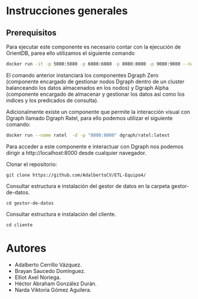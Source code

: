 # Instrucciones generales

## Prerequisitos
Para ejecutar este componente es necesario contar con la ejecución de OrientDB, parea ello utilizamos el siguiente comando

``` bash 
docker run -it -p 5080:5080 -p 6080:6080 -p 8080:8080 -p 9080:9080 --name dgraph dgraph/standalone:latest
```

El comando anterior instanciará los componentes Dgraph Zero (componente encargado de gestionar nodos Dgraph dentro de un cluster balanceando los datos almacenados en los nodos)
 y Dgraph Alpha (componente encargado de almacenar y gestionar los datos así como los indices y los predicados de consulta).
 
 
Adicionalmente existe un componente que permite la interacción visual con Dgraph llamado Dgraph Ratel, para ello podemos utilizar el siguiente comando:

``` bash
docker run --name ratel  -d -p "8000:8000" dgraph/ratel:latest
```

Para acceder a este componente e interactuar con Dgraph nos podemos dirigir a http://localhost:8000 desde cualquier navegador.

Clonar el repositorio: 

`git clone https://github.com/AdalbertoCV/ETL-Equipo4/`

 Consultar estructura e instalación del gestor de datos en la carpeta gestor-de-datos.
 
 `cd gestor-de-datos`
 
 Consultar estructura e instalación del cliente.
 
 `cd cliente`
 
# Autores

* Adalberto Cerrillo Vázquez.
* Brayan Saucedo Domínguez.
* Elliot Axel Noriega. 
* Héctor Abraham González Durán.
* Narda Viktoria Gómez Aguilera.